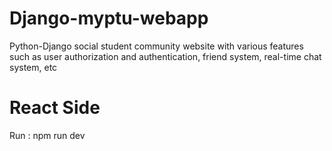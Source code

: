 # Django-myptu-webapp
Python-Django social student community website with various features such as user authorization and authentication, friend system, real-time chat system, etc 


# React Side
Run : npm run dev 
